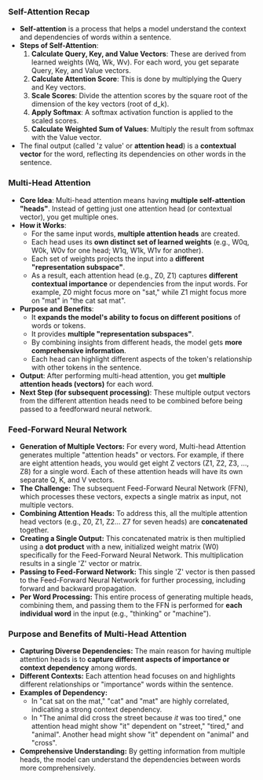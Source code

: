 ### Self-Attention Recap

*   **Self-attention** is a process that helps a model understand the context and dependencies of words within a sentence.
*   **Steps of Self-Attention**:
    1.  **Calculate Query, Key, and Value Vectors**: These are derived from learned weights (Wq, Wk, Wv). For each word, you get separate Query, Key, and Value vectors.
    2.  **Calculate Attention Score**: This is done by multiplying the Query and Key vectors.
    3.  **Scale Scores**: Divide the attention scores by the square root of the dimension of the key vectors (root of d_k).
    4.  **Apply Softmax**: A softmax activation function is applied to the scaled scores.
    5.  **Calculate Weighted Sum of Values**: Multiply the result from softmax with the Value vector.
*   The final output (called 'z value' or **attention head**) is a **contextual vector** for the word, reflecting its dependencies on other words in the sentence.

### Multi-Head Attention

*   **Core Idea**: Multi-head attention means having **multiple self-attention "heads"**. Instead of getting just one attention head (or contextual vector), you get multiple ones.
*   **How it Works**:
    *   For the same input words, **multiple attention heads** are created.
    *   Each head uses its **own distinct set of learned weights** (e.g., W0q, W0k, W0v for one head; W1q, W1k, W1v for another).
    *   Each set of weights projects the input into a **different "representation subspace"**.
    *   As a result, each attention head (e.g., Z0, Z1) captures **different contextual importance** or dependencies from the input words. For example, Z0 might focus more on "sat," while Z1 might focus more on "mat" in "the cat sat mat".
*   **Purpose and Benefits**:
    *   It **expands the model's ability to focus on different positions** of words or tokens.
    *   It provides **multiple "representation subspaces"**.
    *   By combining insights from different heads, the model gets **more comprehensive information**.
    *   Each head can highlight different aspects of the token's relationship with other tokens in the sentence.
*   **Output**: After performing multi-head attention, you get **multiple attention heads (vectors)** for each word.
*   **Next Step (for subsequent processing)**: These multiple output vectors from the different attention heads need to be combined before being passed to a feedforward neural network.

### Feed-Forward Neural Network

*   **Generation of Multiple Vectors:** For every word, Multi-head Attention generates multiple "attention heads" or vectors. For example, if there are eight attention heads, you would get eight Z vectors (Z1, Z2, Z3, ..., Z8) for a single word. Each of these attention heads will have its own separate Q, K, and V vectors.
*   **The Challenge:** The subsequent Feed-Forward Neural Network (FFN), which processes these vectors, expects a single matrix as input, not multiple vectors.
*   **Combining Attention Heads:** To address this, all the multiple attention head vectors (e.g., Z0, Z1, Z2... Z7 for seven heads) are **concatenated** together.
*   **Creating a Single Output:** This concatenated matrix is then multiplied using a **dot product** with a new, initialized weight matrix (W0) specifically for the Feed-Forward Neural Network. This multiplication results in a single 'Z' vector or matrix.
*   **Passing to Feed-Forward Network:** This single 'Z' vector is then passed to the Feed-Forward Neural Network for further processing, including forward and backward propagation.
*   **Per Word Processing:** This entire process of generating multiple heads, combining them, and passing them to the FFN is performed for **each individual word** in the input (e.g., "thinking" or "machine").

### Purpose and Benefits of Multi-Head Attention

*   **Capturing Diverse Dependencies:** The main reason for having multiple attention heads is to **capture different aspects of importance or context dependency** among words.
*   **Different Contexts:** Each attention head focuses on and highlights different relationships or "importance" words within the sentence.
*   **Examples of Dependency:**
    *   In "cat sat on the mat," "cat" and "mat" are highly correlated, indicating a strong context dependency.
    *   In "The animal did cross the street because *it* was too tired," one attention head might show "it" dependent on "street," "tired," and "animal". Another head might show "it" dependent on "animal" and "cross".
*   **Comprehensive Understanding:** By getting information from multiple heads, the model can understand the dependencies between words more comprehensively.